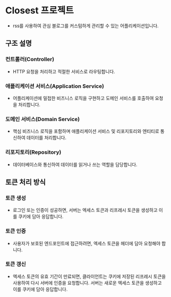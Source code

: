 # Closest 프로젝트
- rss를 사용하여 관심 블로그를 커스텀하게 관리할 수 있는 어플리케이션입니다. 


## 구조 설명
### 컨트롤러(Controller)
- HTTP 요청을 처리하고 적절한 서비스로 라우팅합니다.
### 애플리케이션 서비스(Application Service)
- 어플리케이션에 밀접한 비즈니스 로직을 구현하고 도메인 서비스를 호출하여 요청을 처리합니다. 
### 도메인 서비스(Domain Service)
- 핵심 비즈니스 로직을 포함하며 애플리케이션 서비스 및 리포지토리와 엔티티로 통신하여 데이터를 처리합니다.
### 리포지토리(Repository)
- 데이터베이스와 통신하여 데이터를 읽거나 쓰는 역할을 담당합니다.

## 토큰 처리 방식
### 토큰 생성
- 로그인 또는 인증이 성공하면, 서버는 엑세스 토큰과 리프레시 토큰을 생성하고 이를 쿠키에 담아 응답합니다.
### 토큰 인증
- 사용자가 보호된 엔드포인트에 접근하려면, 엑세스 토큰을 헤더에 담아 요청해야 합니다.
### 토큰 갱신
- 엑세스 토큰의 유효 기간이 만료되면, 클라이언트는 쿠키에 저장된 리프레시 토큰을 사용하여 다시 서버에 인증을 요청합니다. 서버는 새로운 엑세스 토큰을 생성하고 이를 쿠키에 담아 응답합니다.
